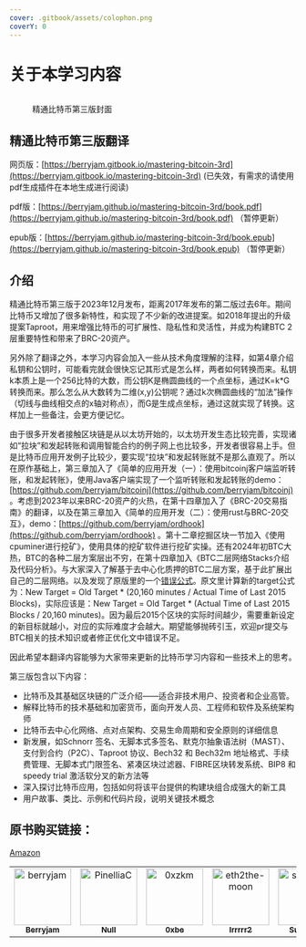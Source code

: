 ```yaml
---
cover: .gitbook/assets/colophon.png
coverY: 0
---
```


# 关于本学习内容

<figure><img src=".gitbook/assets/colophon.png" alt=""><figcaption><p>精通比特币第三版封面</p></figcaption></figure>

## 精通比特币第三版翻译

网页版：[https://berryjam.gitbook.io/mastering-bitcoin-3rd](https://berryjam.gitbook.io/mastering-bitcoin-3rd)  (已失效，有需求的请使用pdf生成插件在本地生成进行阅读)

pdf版：[https://berryjam.github.io/mastering-bitcoin-3rd/book.pdf](https://berryjam.github.io/mastering-bitcoin-3rd/book.pdf) （暂停更新）

epub版：[https://berryjam.github.io/mastering-bitcoin-3rd/book.epub](https://berryjam.github.io/mastering-bitcoin-3rd/book.epub) （暂停更新）

## 介绍

精通比特币第三版于2023年12月发布，距离2017年发布的第二版过去6年。期间比特币又增加了很多新特性，和实现了不少新的改进提案。如2018年提出的升级提案Taproot，用来增强比特币的可扩展性、隐私性和灵活性，并成为构建BTC 2层重要特性和带来了BRC-20资产。

另外除了翻译之外，本学习内容会加入一些从技术角度理解的注释，如第4章介绍私钥和公钥时，可能看完就会很快忘记其形式是怎么样，两者如何转换而来。私钥k本质上是一个256比特的大数，而公钥K是椭圆曲线的一个点坐标，通过K=k\*G转换而来。那么怎么从大数转为二维(x,y)公钥呢？通过k次椭圆曲线的“加法”操作（切线与曲线相交点的x轴对称点），而G是生成点坐标，通过这就实现了转换。这样加上一些备注，会更方便记忆。

由于很多开发者接触区块链是从以太坊开始的，以太坊开发生态比较完善，实现诸如“拉块”和发起转账和调用智能合约的例子网上也比较多，开发者很容易上手。但是比特币应用开发例子比较少，要实现“拉块”和发起转账就不是那么直观了。所以在原作基础上，第三章加入了《简单的应用开发（一）：使用bitcoinj客户端监听转账，和发起转账》，使用Java客户端实现了一个监听转账和发起转账的demo：[https://github.com/berryjam/bitcoinj](https://github.com/berryjam/bitcoinj) 。考虑到2023年以来BRC-20资产的火热，在第十四章加入了《BRC-20交易指南》的翻译，以及在第三章加入《简单的应用开发（二）：使用rust与BRC-20交互》，demo：[https://github.com/berryjam/ordhook](https://github.com/berryjam/ordhook) 。第十二章挖掘区块一节加入《使用cpuminer进行挖矿》，使用具体的挖矿软件进行挖矿实操。还有2024年初BTC大热，BTC的各种二层方案层出不穷，在第十四章加入《BTC二层网络Stacks介绍及代码分析》。与大家深入了解基于去中心化质押的BTC二层方案，基于此扩展出自己的二层网络。以及发现了原版里的一个[错误公式](https://www.oreilly.com/catalog/errataunconfirmed.csp?isbn=0636920889496)。原文里计算新的target公式为：New Target = Old Target * (20,160 minutes / Actual Time of Last 2015 Blocks)，实际应该是：New Target = Old Target * (Actual Time of Last 2015 Blocks / 20,160 minutes)。因为最后2015个区块的实际时间越少，需要重新设定的新目标就越小，对应的实际难度才会越大。期望能够抛砖引玉，欢迎pr提交与BTC相关的技术知识或者修正优化文中错误不足。

因此希望本翻译内容能够为大家带来更新的比特币学习内容和一些技术上的思考。

第三版包含以下内容：

* 比特币及其基础区块链的广泛介绍——适合非技术用户、投资者和企业高管。
* 解释比特币的技术基础和加密货币，面向开发人员、工程师和软件及系统架构师
* 比特币去中心化网络、点对点架构、交易生命周期和安全原则的详细信息
* 新发展，如Schnorr 签名、无脚本式多签名、默克尔抽象语法树（MAST）、支付到合约（P2C）、Taproot 协议、Bech32 和 Bech32m 地址格式、手续费管理、无脚本式门限签名、紧凑区块过滤器、FIBRE区块转发系统、BIP8 和 speedy trial 激活软分叉的新方法等
* 深入探讨比特币应用，包括如何将该平台提供的构建块组合成强大的新工具
* 用户故事、类比、示例和代码片段，说明关键技术概念

## 原书购买链接：

[Amazon](https://www.amazon.com/Mastering-Bitcoin-Programming-Open-Blockchain/dp/1098150090)

<!-- readme: contributors -start -->
<table>
<tr>
    <td align="center">
        <a href="https://github.com/berryjam">
            <img src="https://avatars.githubusercontent.com/u/2264019?v=4" width="100;" alt="berryjam"/>
            <br />
            <sub><b>Berryjam</b></sub>
        </a>
    </td>
    <td align="center">
        <a href="https://github.com/PinelliaC">
            <img src="https://avatars.githubusercontent.com/u/35207295?v=4" width="100;" alt="PinelliaC"/>
            <br />
            <sub><b>Null</b></sub>
        </a>
    </td>
    <td align="center">
        <a href="https://github.com/0xzkm">
            <img src="https://avatars.githubusercontent.com/u/140362509?v=4" width="100;" alt="0xzkm"/>
            <br />
            <sub><b>0xbe</b></sub>
        </a>
    </td>
    <td align="center">
        <a href="https://github.com/eth2the-moon">
            <img src="https://avatars.githubusercontent.com/u/33979506?v=4" width="100;" alt="eth2the-moon"/>
            <br />
            <sub><b>Irrrrr2</b></sub>
        </a>
    </td>
    <td align="center">
        <a href="https://github.com/sunyihoo">
            <img src="https://avatars.githubusercontent.com/u/60467674?v=4" width="100;" alt="sunyihoo"/>
            <br />
            <sub><b>Sunyihoo</b></sub>
        </a>
    </td></tr>
</table>
<!-- readme: contributors -end -->
